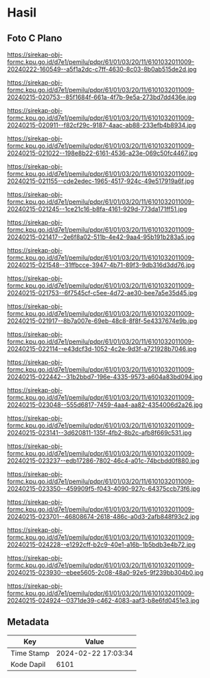 # Hasil

## Foto C Plano

https://sirekap-obj-formc.kpu.go.id/d7e1/pemilu/pdpr/61/01/03/20/11/6101032011009-20240222-160549--a5f1a2dc-c7ff-4630-8c03-8b0ab515de2d.jpg

https://sirekap-obj-formc.kpu.go.id/d7e1/pemilu/pdpr/61/01/03/20/11/6101032011009-20240215-020753--85f1684f-661a-4f7b-9e5a-273bd7dd436e.jpg

https://sirekap-obj-formc.kpu.go.id/d7e1/pemilu/pdpr/61/01/03/20/11/6101032011009-20240215-020911--f82cf29c-9187-4aac-ab88-233efb4b8934.jpg

https://sirekap-obj-formc.kpu.go.id/d7e1/pemilu/pdpr/61/01/03/20/11/6101032011009-20240215-021022--198e8b22-6161-4536-a23e-069c50fc4467.jpg

https://sirekap-obj-formc.kpu.go.id/d7e1/pemilu/pdpr/61/01/03/20/11/6101032011009-20240215-021155--cde2edec-1965-4517-924c-49e517919a6f.jpg

https://sirekap-obj-formc.kpu.go.id/d7e1/pemilu/pdpr/61/01/03/20/11/6101032011009-20240215-021245--1ce21c16-b8fa-4161-929d-773da171ff51.jpg

https://sirekap-obj-formc.kpu.go.id/d7e1/pemilu/pdpr/61/01/03/20/11/6101032011009-20240215-021417--2e6f8a02-511b-4e42-9aa4-95b191b283a5.jpg

https://sirekap-obj-formc.kpu.go.id/d7e1/pemilu/pdpr/61/01/03/20/11/6101032011009-20240215-021548--31ffbcce-3947-4b71-89f3-9db316d3dd76.jpg

https://sirekap-obj-formc.kpu.go.id/d7e1/pemilu/pdpr/61/01/03/20/11/6101032011009-20240215-021753--6f7545cf-c5ee-4d72-ae30-bee7a5e35d45.jpg

https://sirekap-obj-formc.kpu.go.id/d7e1/pemilu/pdpr/61/01/03/20/11/6101032011009-20240215-021917--8b7a007e-69eb-48c8-8f8f-5e4337674e9b.jpg

https://sirekap-obj-formc.kpu.go.id/d7e1/pemilu/pdpr/61/01/03/20/11/6101032011009-20240215-022114--e43dcf3d-1052-4c2e-9d3f-a721928b7046.jpg

https://sirekap-obj-formc.kpu.go.id/d7e1/pemilu/pdpr/61/01/03/20/11/6101032011009-20240215-022442--31b2bbd7-196e-4335-9573-a604a83bd094.jpg

https://sirekap-obj-formc.kpu.go.id/d7e1/pemilu/pdpr/61/01/03/20/11/6101032011009-20240215-023048--555d6817-7459-4aa4-aa82-4354006d2a26.jpg

https://sirekap-obj-formc.kpu.go.id/d7e1/pemilu/pdpr/61/01/03/20/11/6101032011009-20240215-023141--3d620811-135f-4fb2-8b2c-afb8f669c531.jpg

https://sirekap-obj-formc.kpu.go.id/d7e1/pemilu/pdpr/61/01/03/20/11/6101032011009-20240215-023237--edb17286-7802-46c4-a01c-74bcbdd0f880.jpg

https://sirekap-obj-formc.kpu.go.id/d7e1/pemilu/pdpr/61/01/03/20/11/6101032011009-20240215-023350--459909f5-f043-4090-927c-64375ccb73f6.jpg

https://sirekap-obj-formc.kpu.go.id/d7e1/pemilu/pdpr/61/01/03/20/11/6101032011009-20240215-023701--46808674-2618-486c-a0d3-2afb848f93c2.jpg

https://sirekap-obj-formc.kpu.go.id/d7e1/pemilu/pdpr/61/01/03/20/11/6101032011009-20240215-024228--e1292cff-b2c9-40e1-a16b-1b5bdb3e4b72.jpg

https://sirekap-obj-formc.kpu.go.id/d7e1/pemilu/pdpr/61/01/03/20/11/6101032011009-20240215-023930--ebee5605-2c08-48a0-92e5-9f239bb304b0.jpg

https://sirekap-obj-formc.kpu.go.id/d7e1/pemilu/pdpr/61/01/03/20/11/6101032011009-20240215-024924--0371de39-c462-4083-aaf3-b8e6fd0451e3.jpg


## Metadata

| Key        | Value               |
| ---------- | ------------------- |
| Time Stamp | 2024-02-22 17:03:34 |
| Kode Dapil | 6101                |




